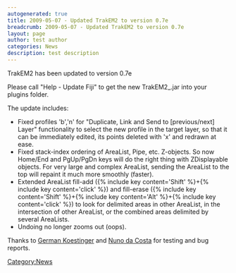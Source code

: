 ```yaml
---
autogenerated: true
title: 2009-05-07 - Updated TrakEM2 to version 0.7e
breadcrumb: 2009-05-07 - Updated TrakEM2 to version 0.7e
layout: page
author: test author
categories: News
description: test description
---
```


TrakEM2 has been updated to version 0.7e

Please call "Help - Update Fiji" to get the new TrakEM2\_.jar into your plugins folder.

The update includes:

  - Fixed profiles 'b','n' for "Duplicate, Link and Send to \[previous/next\] Layer" functionality to select the new profile in the target layer, so that it can be immediately edited, its points deleted with 'x' and redrawn at ease.
  - Fixed stack-index ordering of AreaList, Pipe, etc. Z-objects. So now Home/End and PgUp/PgDn keys will do the right thing with ZDisplayable objects. For very large and complex AreaList, sending the AreaList to the top will repaint it much more smoothly (faster).
  - Extended AreaList fill-add ({% include key content='Shift' %}+{% include key content='click' %}) and fill-erase ({% include key content='Shift' %}+{% include key content='Alt' %}+{% include key content='click' %}) to look for delimited areas in other AreaList, in the intersection of other AreaList, or the combined areas delimited by several AreaLists.
  - Undoing no longer zooms out (oops).

Thanks to [German Koestinger](http://www.ini.uzh.ch/people/german) and [Nuno da Costa](http://www.ini.uzh.ch/people/ndacosta) for testing and bug reports.

[Category:News](Category_News "wikilink")
